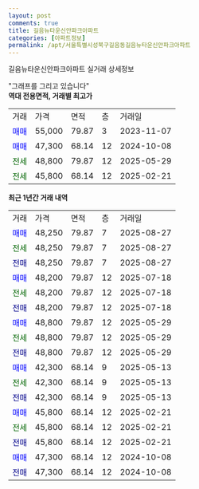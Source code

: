 ```yaml
---
layout: post
comments: true
title: 길음뉴타운신안파크아파트
categories: [아파트정보]
permalink: /apt/서울특별시성북구길음동길음뉴타운신안파크아파트
---
```


길음뉴타운신안파크아파트 실거래 상세정보

<script type="text/javascript">
  google.charts.load('current', {'packages':['line', 'corechart']});
  google.charts.setOnLoadCallback(drawChart);

  function drawChart() {
    var data = new google.visualization.DataTable();
    data.addColumn('date', '거래일');
    data.addColumn('number', "매매");
    data.addColumn('number', "전세");
    data.addColumn('number', "전매");

    data.addRows([[new Date(Date.parse("2025-08-27")), 48250, null, null], [new Date(Date.parse("2025-08-27")), null, 48250, null], [new Date(Date.parse("2025-08-27")), null, null, 48250], [new Date(Date.parse("2025-07-18")), 48200, null, null], [new Date(Date.parse("2025-07-18")), null, 48200, null], [new Date(Date.parse("2025-07-18")), null, null, 48200], [new Date(Date.parse("2025-05-29")), 48800, null, null], [new Date(Date.parse("2025-05-29")), null, 48800, null], [new Date(Date.parse("2025-05-29")), null, null, 48800], [new Date(Date.parse("2025-05-13")), 42300, null, null], [new Date(Date.parse("2025-05-13")), null, 42300, null], [new Date(Date.parse("2025-05-13")), null, null, 42300], [new Date(Date.parse("2025-02-21")), 45800, null, null], [new Date(Date.parse("2025-02-21")), null, 45800, null], [new Date(Date.parse("2025-02-21")), null, null, 45800], [new Date(Date.parse("2024-10-08")), 47300, null, null], [new Date(Date.parse("2024-10-08")), null, null, 47300]]);

    var options = {
      hAxis: {
        format: 'yyyy/MM/dd'
      },    
      lineWidth: 0,
      pointsVisible: true,    
      title: '최근 1년간 유형별 실거래가 분포',
      legend: { position: 'bottom' }
    };

    var formatter = new google.visualization.NumberFormat({pattern:'###,###'} );
    formatter.format(data, 1);
    formatter.format(data, 2);
    
    setTimeout(function() {
        var chart = new google.visualization.LineChart(document.getElementById('columnchart_material'));
        chart.draw(data, (options));
        document.getElementById('loading').style.display = 'none';
    }, 200);
  }
</script>


<div id="loading" style="z-index:20; display: block; margin-left: 0px">"그래프를 그리고 있습니다"</div>
<div id="columnchart_material" style="width: 95%; margin-left: 0px; display: block"></div>
<!-- contents start -->
<b>역대 전용면적, 거래별 최고가</b>
<table class="sortable">
    <tr>
      <td>거래</td>
      <td>가격</td>
      <td>면적</td>
      <td>층</td>
      <td>거래일</td>
    </tr>
        <tr>
          <td><a style="color: blue">매매</a></td>
          <td>55,000</td>
          <td>79.87</td>
          <td>3</td>
          <td>2023-11-07</td>
        </tr>            <tr>
          <td><a style="color: blue">매매</a></td>
          <td>47,300</td>
          <td>68.14</td>
          <td>12</td>
          <td>2024-10-08</td>
        </tr>        
        <tr>
              <td><a style="color: darkgreen">전세</a></td>
              <td>48,800</td>
              <td>79.87</td>
              <td>12</td>
              <td>2025-05-29</td>
            </tr>            <tr>
              <td><a style="color: darkgreen">전세</a></td>
              <td>45,800</td>
              <td>68.14</td>
              <td>12</td>
              <td>2025-02-21</td>
            </tr>        
    
</table>

<b>최근 1년간 거래 내역</b>

<table class="sortable">
    <tr>
      <td>거래</td>
      <td>가격</td>
      <td>면적</td>
      <td>층</td>
      <td>거래일</td>
    </tr>
    <tr>
      <td><a style="color: blue">매매</a></td>
      <td>48,250</td>
      <td>79.87</td>
      <td>7</td>
      <td>2025-08-27</td>
    </tr>          <tr>
      <td><a style="color: darkgreen">전세</a></td>
      <td>48,250</td>
      <td>79.87</td>
      <td>7</td>
      <td>2025-08-27</td>
    </tr>          <tr>
      <td><a style="color: darkblue">전매</a></td>
      <td>48,250</td>
      <td>79.87</td>
      <td>7</td>
      <td>2025-08-27</td>
    </tr>          <tr>
      <td><a style="color: blue">매매</a></td>
      <td>48,200</td>
      <td>79.87</td>
      <td>12</td>
      <td>2025-07-18</td>
    </tr>          <tr>
      <td><a style="color: darkgreen">전세</a></td>
      <td>48,200</td>
      <td>79.87</td>
      <td>12</td>
      <td>2025-07-18</td>
    </tr>          <tr>
      <td><a style="color: darkblue">전매</a></td>
      <td>48,200</td>
      <td>79.87</td>
      <td>12</td>
      <td>2025-07-18</td>
    </tr>          <tr>
      <td><a style="color: blue">매매</a></td>
      <td>48,800</td>
      <td>79.87</td>
      <td>12</td>
      <td>2025-05-29</td>
    </tr>          <tr>
      <td><a style="color: darkgreen">전세</a></td>
      <td>48,800</td>
      <td>79.87</td>
      <td>12</td>
      <td>2025-05-29</td>
    </tr>          <tr>
      <td><a style="color: darkblue">전매</a></td>
      <td>48,800</td>
      <td>79.87</td>
      <td>12</td>
      <td>2025-05-29</td>
    </tr>          <tr>
      <td><a style="color: blue">매매</a></td>
      <td>42,300</td>
      <td>68.14</td>
      <td>9</td>
      <td>2025-05-13</td>
    </tr>          <tr>
      <td><a style="color: darkgreen">전세</a></td>
      <td>42,300</td>
      <td>68.14</td>
      <td>9</td>
      <td>2025-05-13</td>
    </tr>          <tr>
      <td><a style="color: darkblue">전매</a></td>
      <td>42,300</td>
      <td>68.14</td>
      <td>9</td>
      <td>2025-05-13</td>
    </tr>          <tr>
      <td><a style="color: blue">매매</a></td>
      <td>45,800</td>
      <td>68.14</td>
      <td>12</td>
      <td>2025-02-21</td>
    </tr>          <tr>
      <td><a style="color: darkgreen">전세</a></td>
      <td>45,800</td>
      <td>68.14</td>
      <td>12</td>
      <td>2025-02-21</td>
    </tr>          <tr>
      <td><a style="color: darkblue">전매</a></td>
      <td>45,800</td>
      <td>68.14</td>
      <td>12</td>
      <td>2025-02-21</td>
    </tr>          <tr>
      <td><a style="color: blue">매매</a></td>
      <td>47,300</td>
      <td>68.14</td>
      <td>12</td>
      <td>2024-10-08</td>
    </tr>          <tr>
      <td><a style="color: darkblue">전매</a></td>
      <td>47,300</td>
      <td>68.14</td>
      <td>12</td>
      <td>2024-10-08</td>
    </tr>      </table>
<!-- contents end -->    

